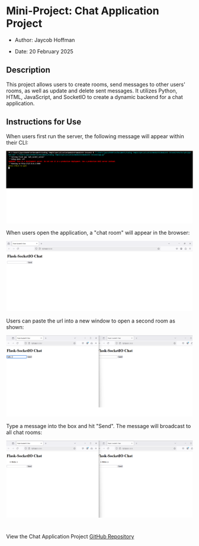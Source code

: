# Mini-Project: Chat Application Project

- Author: Jaycob Hoffman

- Date: 20 February 2025

## Description

This project allows users to create rooms, send messages to other users' rooms, as well as update and delete sent messages. It utilizes Python, HTML, JavaScript, and SocketIO to create a dynamic backend for a chat application.

## Instructions for Use

When users first run the server, the following message will appear within their CLI:

![Alt text](./images/running_application.png "Running Application")

When users open the application, a "chat room" will appear in the browser:

![Alt text](./images/chat_room.png "Chat Room")

Users can paste the url into a new window to open a second room as shown:

![Alt text](./images/chat_rooms.png "Chat Rooms")

Type a message into the box and hit "Send". The message will broadcast to all chat rooms:

![Alt text](./images/send_message.png "Send Message")

#

View the Chat Application Project [GitHub Repository](https://github.com/JaycobHoffman1/module14-mini-project)